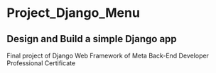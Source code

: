 # Project_Django_Menu
## Design and Build a simple Django app
Final project of Django Web Framework of Meta Back-End Developer Professional Certificate
